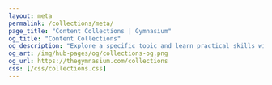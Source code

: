 ```yaml
---
layout: meta
permalink: /collections/meta/
page_title: "Content Collections | Gymnasium"
og_title: "Content Collections"
og_description: "Explore a specific topic and learn practical skills with free courses, tutorials, and resources."
og_art: /img/hub-pages/og/collections-og.png
og_url: https://thegymnasium.com/collections
css: [/css/collections.css]
---
```

